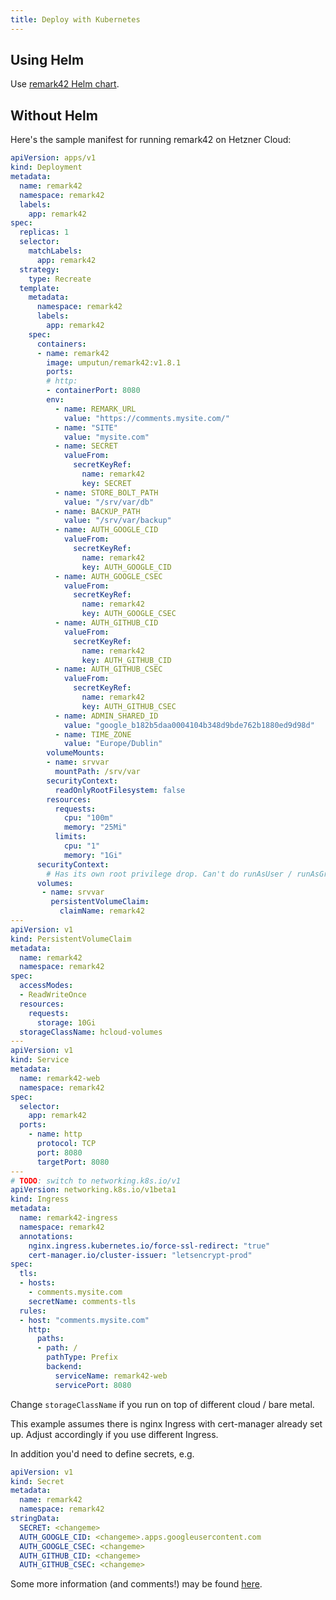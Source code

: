 ```yaml
---
title: Deploy with Kubernetes
---
```


## Using Helm

Use [remark42 Helm chart](https://github.com/groundhog2k/helm-charts/tree/master/charts/remark42).

## Without Helm

Here's the sample manifest for running remark42 on Hetzner Cloud:

```yaml
apiVersion: apps/v1
kind: Deployment
metadata:
  name: remark42
  namespace: remark42
  labels:
    app: remark42
spec:
  replicas: 1
  selector:
    matchLabels:
      app: remark42
  strategy:
    type: Recreate
  template:
    metadata:
      namespace: remark42
      labels:
        app: remark42
    spec:
      containers:
      - name: remark42
        image: umputun/remark42:v1.8.1
        ports:
        # http:
        - containerPort: 8080
        env:
          - name: REMARK_URL
            value: "https://comments.mysite.com/"
          - name: "SITE"
            value: "mysite.com"
          - name: SECRET
            valueFrom:
              secretKeyRef:
                name: remark42
                key: SECRET
          - name: STORE_BOLT_PATH
            value: "/srv/var/db"
          - name: BACKUP_PATH
            value: "/srv/var/backup"
          - name: AUTH_GOOGLE_CID
            valueFrom:
              secretKeyRef:
                name: remark42
                key: AUTH_GOOGLE_CID
          - name: AUTH_GOOGLE_CSEC
            valueFrom:
              secretKeyRef:
                name: remark42
                key: AUTH_GOOGLE_CSEC
          - name: AUTH_GITHUB_CID
            valueFrom:
              secretKeyRef:
                name: remark42
                key: AUTH_GITHUB_CID
          - name: AUTH_GITHUB_CSEC
            valueFrom:
              secretKeyRef:
                name: remark42
                key: AUTH_GITHUB_CSEC
          - name: ADMIN_SHARED_ID
            value: "google_b182b5daa0004104b348d9bde762b1880ed9d98d"
          - name: TIME_ZONE
            value: "Europe/Dublin"
        volumeMounts:
        - name: srvvar
          mountPath: /srv/var
        securityContext:
          readOnlyRootFilesystem: false
        resources:
          requests:
            cpu: "100m"
            memory: "25Mi"
          limits:
            cpu: "1"
            memory: "1Gi"
      securityContext:
        # Has its own root privilege drop. Can't do runAsUser / runAsGroup.
      volumes:
       - name: srvvar
         persistentVolumeClaim:
           claimName: remark42
---
apiVersion: v1
kind: PersistentVolumeClaim
metadata:
  name: remark42
  namespace: remark42
spec:
  accessModes:
  - ReadWriteOnce
  resources:
    requests:
      storage: 10Gi
  storageClassName: hcloud-volumes
---
apiVersion: v1
kind: Service
metadata:
  name: remark42-web
  namespace: remark42
spec:
  selector:
    app: remark42
  ports:
    - name: http
      protocol: TCP
      port: 8080
      targetPort: 8080
---
# TODO: switch to networking.k8s.io/v1
apiVersion: networking.k8s.io/v1beta1
kind: Ingress
metadata:
  name: remark42-ingress
  namespace: remark42
  annotations:
    nginx.ingress.kubernetes.io/force-ssl-redirect: "true"
    cert-manager.io/cluster-issuer: "letsencrypt-prod"
spec:
  tls:
  - hosts:
    - comments.mysite.com
    secretName: comments-tls
  rules:
  - host: "comments.mysite.com"
    http:
      paths:
      - path: /
        pathType: Prefix
        backend:
          serviceName: remark42-web
          servicePort: 8080
```

Change `storageClassName` if you run on top of different cloud / bare metal.

This example assumes there is nginx Ingress with cert-manager already set up.
Adjust accordingly if you use different Ingress.

In addition you'd need to define secrets, e.g.

```yaml
apiVersion: v1
kind: Secret
metadata:
  name: remark42
  namespace: remark42
stringData:
  SECRET: <changeme>
  AUTH_GOOGLE_CID: <changeme>.apps.googleusercontent.com
  AUTH_GOOGLE_CSEC: <changeme>
  AUTH_GITHUB_CID: <changeme>
  AUTH_GITHUB_CSEC: <changeme>
```

Some more information (and comments!) may be found
[here](https://www.rusinov.ie/en/posts/2021/this-website-has-remark42-comments-now/).
